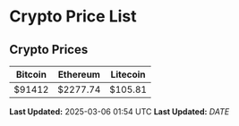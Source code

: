# Crypto Price List

## Crypto Prices
| Bitcoin | Ethereum | Litecoin |
| ------- | -------- | -------- |
| $91412 | $2277.74 | $105.81 |
**Last Updated:** 2025-03-06 01:54 UTC
**Last Updated:** $DATE$
